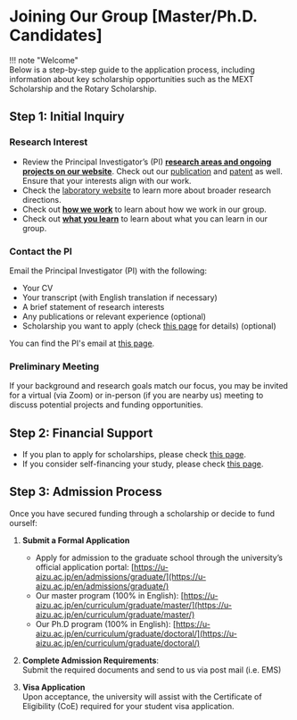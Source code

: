 

# Joining Our Group [Master/Ph.D. Candidates]

!!! note "Welcome"  
    Below is a step-by-step guide to the application process, including information about key scholarship opportunities such as the MEXT Scholarship and the Rotary Scholarship.

## Step 1: Initial Inquiry
### Research Interest
- Review the Principal Investigator’s (PI) [**research areas and ongoing projects on our website**](research.md). Check out our [publication](pub.md) and [patent](patent.md) as well. Ensure that your interests align with our work.
- Check the [laboratory website](https://web-ext.u-aizu.ac.jp/misc/neuro-eng/) to learn more about broader research directions. 
- Check out [**how we work**](howwework.md) to learn about how we work in our group.
- Check out [**what you learn**](whatyoulearn.md) to learn about what you can learn in our group.



### Contact the PI

Email the Principal Investigator (PI) with the following:

- Your CV 
- Your transcript (with English translation if necessary)
- A brief statement of research interests
- Any publications or relevant experience (optional)
- Scholarship you want to apply (check [this page](scholarship.md) for details) (optional)

You can find the PI's email at [this page](contact.md).

### Preliminary Meeting

If your background and research goals match our focus, you may be invited for a virtual (via Zoom) or in-person (if you are nearby us) meeting to discuss potential projects and funding opportunities.


## Step 2: Financial Support

- If you plan to apply for scholarships, please check [this page](scholarship.md).
- If you consider self-financing your study, please check  [this page](tara.md).

## Step 3: Admission Process

Once you have secured funding through a scholarship or decide to fund ourself:

1. **Submit a Formal Application**  
    - Apply for admission to the graduate school through the university’s official application portal: [https://u-aizu.ac.jp/en/admissions/graduate/](https://u-aizu.ac.jp/en/admissions/graduate/)
    - Our master program (100% in English): [https://u-aizu.ac.jp/en/curriculum/graduate/master/](https://u-aizu.ac.jp/en/curriculum/graduate/master/)
    - Our Ph.D program (100% in English): [https://u-aizu.ac.jp/en/curriculum/graduate/doctoral/](https://u-aizu.ac.jp/en/curriculum/graduate/doctoral/)

2. **Complete Admission Requirements**:  
   Submit the required documents and send to us via post mail (i.e. EMS)

3. **Visa Application**  
   Upon acceptance, the university will assist with the Certificate of Eligibility (CoE) required for your student visa application.
